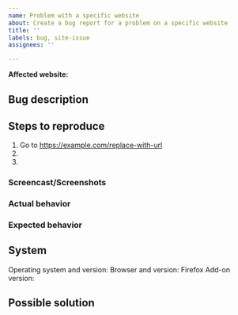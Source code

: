 ```yaml
---
name: Problem with a specific website
about: Create a bug report for a problem on a specific website
title: ''
labels: bug, site-issue
assignees: ''

---
```


**Affected website:** 

## Bug description
<!-- A short summary of the issue. You can also explain how it affected you or explain some background of the story. -->

## Steps to reproduce
<!-- Describe what steps you did/can do to reproduce the problem. Also mention if it is not always reproducible. If applicable, add screenshots to help explain your problem. -->

1. Go to https://example.com/replace-with-url
2. 
3. 

### Screencast/Screenshots
<!-- If you can record your steps that lead to the problem, please include a screencast (video of the steps) or, at least, a screenshot. -->

### Actual behavior
<!-- The behavior you experienced. Potentially also the log shown in the browser console (F12), as that is likely useful. -->

### Expected behavior
<!-- A clear and concise description of what you expected to happen. -->

## System
<!-- Add some information about your system. You can omit values if you think they are really not necessary. -->

Operating system and version: 
Browser and version: Firefox 
Add-on version: 

## Possible solution
<!-- Add references to other issues/docs/websites here or look into the code to find the potential causes of the problem or how to fix it. Potential exceptions or screenshots of some debugging breakpoints can also be useful. Just omit this, if you don't know what to write here. If you already know a complete solution, obviously do write it here. -->
